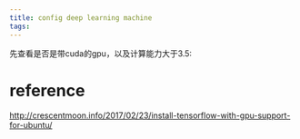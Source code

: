 ```yaml
---
title: config deep learning machine
tags:
---
```



先查看是否是带cuda的gpu，以及计算能力大于3.5:


# reference
http://crescentmoon.info/2017/02/23/install-tensorflow-with-gpu-support-for-ubuntu/